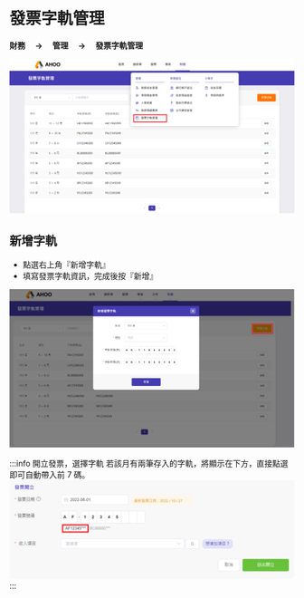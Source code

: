 # 發票字軌管理

**財務　 → 　管理　 → 　發票字軌管理**

![發票字軌管理](./invoice-serial-number.png)

## 新增字軌

- 點選右上角『新增字軌』
- 填寫發票字軌資訊，完成後按『新增』

![新增字軌](./new.png)

:::info 開立發票，選擇字軌
若該月有兩筆存入的字軌，將顯示在下方，直接點選即可自動帶入前 7 碼。 　
![選擇字軌](./invoice.png)
:::
